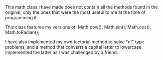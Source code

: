 This math class I have made does not contain all the methods found in the original, only the ones that were the most useful to me at the time of programming it.

This class features my versions of:
  Math.pow();
  Math.sin();
  Math.cos();
  Math.toRadian();

I have also implemented my own factorial method to solve "n!" type problems, and a method that converts a capital letter to lowercase.
Implemented the latter as I was challenged by a friend.
